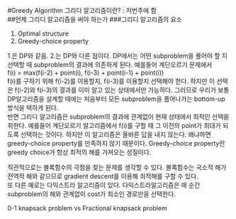 #Greedy Algorithm
그리디 알고리즘이란? : 저번주에 함  
##언제 그리디 알고리즘을 써야 하는가
###그리디 알고리즘의 요소

1. Optimal structure
2. Greedy-choice property

1.은 DP와 같음. 2.는 DP와 다른 점이다. DP에서는 어떤 subproblem을 풀어야 할 지 선택할 때 subproblem의 결과에 의존하게 된다. 예를들어 계단오르기 문제에서  
f(i) = max(f(i-2) + point(i), f(i-3) + point(i-1) + point(i))  
f(i)를 구하기 위해 f(i-2)를 이용할지, f(i-3)를 이용할지 선택해야 한다. 하지만 이 선택은 f(i-2)와 f(i-3)의 결과를 이미 알고 있는 상태에서만 가능하다. 그러므로 우리가 보통 DP알고리즘을 설계할 때에는 처음부터 모든 subproblem을 풀어나가는 bottom-up방식을 택하게 된다.  
반면 그리디 알고리즘은 subproblem의 결과에 관계없이 현재 상태에서 최적인 선택을 취한다. 예를들어 계단오르기 알고리즘에서 f(i)를 구할 때 그 이전의 point가 최대가 되도록 선택하는 것이다. 하지만 이 알고리즘은 올바른 답을 내지 않는다. 왜냐하면 greedy-choice property를 만족하지 않기 때문이다. Greedy-choice property란 greedy choice가 항상 최적의 해를 가져오는 성질이다.  

직관적으로는 볼록함수의 극점을 찾는 문제를 생각할 수 있다. 볼록함수는 국소적 해가 전역적 해와 같으므로 gradient descent를 이용해 최적해를 구할 수 있다.  
또 다른 예로는 다익스트라 알고리즘이 있다. 다익스트라알고리즘은 매 순간 subproblem의 해와 관계없이 cost가 최소인 경로만을 선택한다.  
  
0-1 knapsack problem vs Fractional knapsack problem

